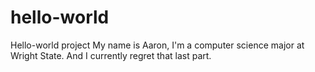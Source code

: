 # hello-world
Hello-world project
My name is Aaron, I'm a computer science major at Wright State. And I currently regret that last part. 
